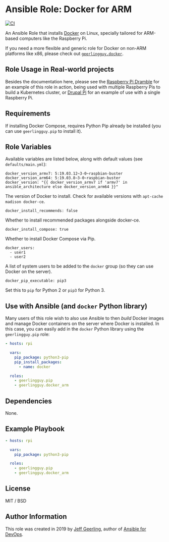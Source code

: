 # Ansible Role: Docker for ARM

[![CI](https://github.com/geerlingguy/ansible-role-docker_arm/workflows/CI/badge.svg?event=push)](https://github.com/geerlingguy/ansible-role-docker_arm/actions?query=workflow%3ACI)

An Ansible Role that installs [Docker](https://www.docker.com) on Linux, specially tailored for ARM-based computers like the Raspberry Pi.

If you need a more flexible and generic role for Docker on non-ARM platforms like x86, please check out [`geerlingguy.docker`](https://galaxy.ansible.com/geerlingguy/docker).

## Role Usage in Real-world projects

Besides the documentation here, please see the [Raspberry Pi Dramble](http://www.pidramble.com) for an example of this role in action, being used with multiple Raspberry Pis to build a Kubernetes cluster, or [Drupal Pi](https://github.com/geerlingguy/drupal-pi) for an example of use with a single Raspberry Pi.

## Requirements

If installing Docker Compose, requires Python Pip already be installed (you can use `geerlingguy.pip` to install it).

## Role Variables

Available variables are listed below, along with default values (see `defaults/main.yml`):

    docker_version_armv7: 5:19.03.12~3-0~raspbian-buster
    docker_version_arm64: 5:19.03.8~3-0~raspbian-buster
    docker_version: "{{ docker_version_armv7 if 'armv7' in ansible_architecture else docker_version_arm64 }}"

The version of Docker to install. Check for available versions with `apt-cache madison docker-ce`.

    docker_install_recommends: false

Whether to install recommended packages alongside docker-ce.

    docker_install_compose: true

Whether to install Docker Compose via Pip.

    docker_users:
      - user1
      - user2

A list of system users to be added to the `docker` group (so they can use Docker on the server).

    docker_pip_executable: pip3

Set this to `pip` for Python 2 or `pip3` for Python 3.

## Use with Ansible (and `docker` Python library)

Many users of this role wish to also use Ansible to then _build_ Docker images and manage Docker containers on the server where Docker is installed. In this case, you can easily add in the `docker` Python library using the `geerlingguy.pip` role:

```yaml
- hosts: rpi

  vars:
    pip_package: python3-pip
    pip_install_packages:
      - name: docker

  roles:
    - geerlingguy.pip
    - geerlingguy.docker_arm
```

## Dependencies

None.

## Example Playbook

```yaml
- hosts: rpi

  vars:
    pip_package: python3-pip

  roles:
    - geerlingguy.pip
    - geerlingguy.docker_arm
```

## License

MIT / BSD

## Author Information

This role was created in 2019 by [Jeff Geerling](https://www.jeffgeerling.com/), author of [Ansible for DevOps](https://www.ansiblefordevops.com/).
